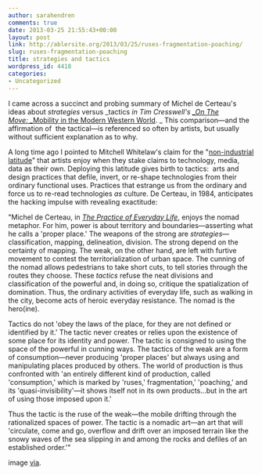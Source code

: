 ```yaml
---
author: sarahendren
comments: true
date: 2013-03-25 21:55:43+00:00
layout: post
link: http://ablersite.org/2013/03/25/ruses-fragmentation-poaching/
slug: ruses-fragmentation-poaching
title: strategies and tactics
wordpress_id: 4418
categories:
- Uncategorized
---
```


I came across a succinct and probing summary of Michel de Certeau's ideas about _strategies_ versus _tactics _in Tim Cresswell's [_On The Move: _](http://www.amazon.com/Move-Mobility-Modern-Western-World/dp/0415952565)_[Mobility in the Modern Western World](http://www.amazon.com/Move-Mobility-Modern-Western-World/dp/0415952565). _ This comparison—and the affirmation of  the tactical—is referenced so often by artists, but usually without sufficient explanation as to why.

A long time ago I pointed to Mitchell Whitelaw's claim for the "[non-industrial latitude](http://ablersite.org/2010/04/17/adaptation-part-iii-art-as-research-braille-tattoos-socially-adept-handbags/)" that artists enjoy when they stake claims to technology, media, data as their own. Deploying this latitude gives birth to tactics:  arts and design practices that defile, invert, or re-shape technologies from their ordinary functional uses. Practices that estrange us from the ordinary and force us to re-read technologies *as* culture. De Certeau, in 1984, anticipates the hacking impulse with revealing exactitude:


"Michel de Certeau, in [_The Practice of Everyday Life_](http://www.amazon.com/Practice-Everyday-Life-Michel-Certeau/dp/0520271459/ref=sr_1_1?s=books&ie=UTF8&qid=1364247516&sr=1-1&keywords=the+practice+of+everyday+life), enjoys the nomad metaphor. For him, power is about territory and boundaries—asserting what he calls a 'proper place.' The weapons of the strong are _strategies_—classification, mapping, delineation, division. The strong depend on the certainty of mapping. The weak, on the other hand, are left with furtive movement to contest the territorialization of urban space. The cunning of the nomad allows pedestrians to take short cuts, to tell stories through the routes they choose. These _tactics_ refuse the neat divisions and classification of the powerful and, in doing so, critique the spatialization of domination. Thus, the ordinary activities of everyday life, such as walking in the city, become acts of heroic everyday resistance. The nomad is the hero(ine).




Tactics do not 'obey the laws of the place, for they are not defined or identified by it.' The tactic never creates or relies upon the existence of some place for its identity and power. The tactic is consigned to using the space of the powerful in cunning ways. The tactics of the weak are a form of consumption—never producing 'proper places' but always using and manipulating places produced by others. The world of production is thus confronted with 'an entirely different kind of production, called 'consumption,' which is marked by 'ruses,' fragmentation,' 'poaching,' and its 'quasi-invisibility'—it shows itself not in its own products...but in the art of using those imposed upon it.'




Thus the tactic is the ruse of the weak—the mobile drifting through the rationalized spaces of power. The tactic is a nomadic art—an art that will 'circulate, come and go, overflow and drift over an imposed terrain like the snowy waves of the sea slipping in and among the rocks and defiles of an established order.'"


image [via](http://www.selfishgiving.com/cause-practices/praise-of-cause-marketing-tactics).
